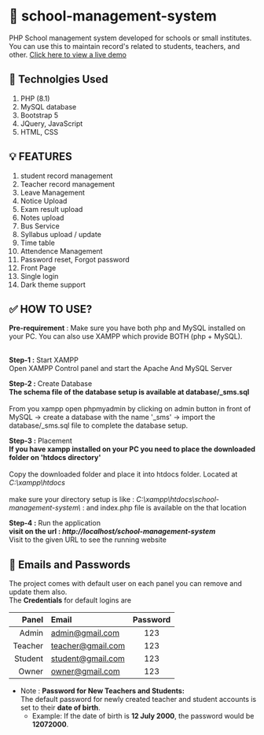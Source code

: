 
# 🍊 school-management-system 
PHP School management system developed for schools or small institutes. You can use this to maintain record's related to students, teachers, and other. [Click here to view a live demo](http://school-management-system.000.pe/?i=1)



## 🥏 Technolgies Used 
  1. PHP (8.1) 
  2. MySQL database  
  3. Bootstrap 5
  4. JQuery, JavaScript
  5. HTML, CSS

## 💡 FEATURES 
  1. student record management
  2. Teacher record management 
  3. Leave Management
  4. Notice Upload 
  5. Exam result upload
  6. Notes upload
  7. Bus Service  
  8. Syllabus upload / update
  9. Time table
  10. Attendence Management
  11. Password reset, Forgot password
  12. Front Page 
  13. Single login
  14. Dark theme support


## ✅ HOW TO USE?

  <b>Pre-requirement</b> : Make sure you have both php and MySQL installed on your PC. You can also use XAMPP which provide BOTH (php + MySQL).<br><br>

 <b>Step-1 :</b> Start XAMPP <br>
   Open XAMPP Control panel and start the Apache And MySQL Server  <br>

 <b>Step-2 :</b> Create Database <br>
   <b>The schema file of the database setup is available at database/_sms.sql </b>
   <br><br>
   From you xampp open phpmyadmin by clicking on admin button in front of MySQL -> create a database with the name '_sms' -> import the  database/_sms.sql file to complete the database setup.<br>

<b>Step-3 :</b> Placement <br>
   <b> If you have xampp installed on your PC you need to place the downloaded folder on 'htdocs directory' </b>
   <br><br>
   Copy the downloaded folder and place it into htdocs folder. Located at <i>C:\xampp\htdocs</i>
   <br><br>
   make sure your directory setup is like : <i>C:\xampp\htdocs\school-management-system\ </i> : and index.php file is available on the that location

<b>Step-4 :</b> Run the application <br>
   <b> visit on the url : <i>http://localhost/school-management-system</i> </b>
   <br> Visit to the given URL to see the running website

## 🔐 Emails and Passwords

The project comes with default user on each panel you can remove and update them also.<br>
The **Credentials** for default logins are

| Panel   |  Email             | Password |
| ----:   |  :---------------- | :------: |
| Admin   | admin@gmail.com    | 123      |
| Teacher | teacher@gmail.com  | 123      |
| Student | student@gmail.com  | 123      |
| Owner   | owner@gmail.com    | 123      |

- Note : **Password for New Teachers and Students:**  
   The default password for newly created teacher and student accounts is set to their **date of birth**.  
   - Example: If the date of birth is **12 July 2000**, the password would be **12072000**.


